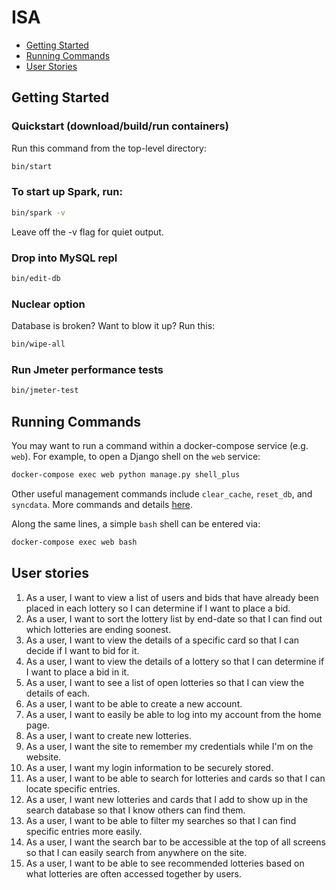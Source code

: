 # ISA

- [Getting Started](#getting-started)
- [Running Commands](#running-commands)
- [User Stories](#user-stories)

## Getting Started
### Quickstart (download/build/run containers)

Run this command from the top-level directory:

```bash
bin/start
```

### To start up Spark, run:

```bash
bin/spark -v
```

Leave off the -v flag for quiet output.

### Drop into MySQL repl

```bash
bin/edit-db
```

### Nuclear option

Database is broken? Want to blow it up? Run this:

```bash
bin/wipe-all
```

### Run Jmeter performance tests

```bash
bin/jmeter-test
```

## Running Commands

You may want to run a command within a docker-compose service (e.g. `web`).
For example, to open a Django shell on the `web` service:

```bash
docker-compose exec web python manage.py shell_plus
```

Other useful management commands include `clear_cache`, `reset_db`, and `syncdata`.
More commands and details [here](https://django-extensions.readthedocs.io/en/latest/command_extensions.html).

Along the same lines, a simple `bash` shell can be entered via:

```bash
docker-compose exec web bash
```

## User stories

1. As a user, I want to view a list of users and bids that have already been placed in each lottery so I can determine if I want to place a bid.
2. As a user, I want to sort the lottery list by end-date so that I can find out which lotteries are ending soonest.
3. As a user, I want to view the details of a specific card so that I can decide if I want to bid for it.
4. As a user, I want to view the details of a lottery so that I can determine if I want to place a bid in it.
5. As a user, I want to see a list of open lotteries so that I can view the details of each.
6. As a user, I want to be able to create a new account.
7. As a user, I want to easily be able to log into my account from the home page.
8. As a user, I want to create new lotteries.
9. As a user, I want the site to remember my credentials while I'm on the website.
10. As a user, I want my login information to be securely stored.
11. As a user, I want to be able to search for lotteries and cards so that I can locate specific entries.
12. As a user, I want new lotteries and cards that I add to show up in the search database so that I know others can find them.
13. As a user, I want to be able to filter my searches so that I can find specific entries more easily.
14. As a user, I want the search bar to be accessible at the top of all screens so that I can easily search from anywhere on the site.
15. As a user, I want to be able to see recommended lotteries based on what lotteries are often accessed together by users.

